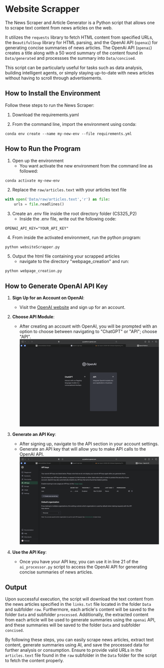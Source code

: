 # Website Scrapper

The News Scraper and Article Generator is a Python script that allows one to scrape text content from news articles on the web. 

It utilizes the `requests` library to fetch HTML content from specified URLs, the `BeautifulSoup` library for HTML parsing, and the OpenAI API (`openai`) for generating concise summaries of news articles. The OpenAi API (`openai`) creates a title along with a 50 word summary of the content found in `Data/generated` and processses the summary into `Data/concised`. 

This script can be particularly useful for tasks such as data analysis, building intelligent agents, or simply staying up-to-date with news articles without having to scroll through advertisements.


## How to Install the Environment

Follow these steps to run the News Scraper:

1. Download the requirements.yaml

2. From the command line, import the environment using conda:
```console
conda env create --name my-new-env --file requirements.yml
```


## How to Run the Program

1. Open up the environment
   - You want activate the new environment from the command line as followed:
```console
conda activate my-new-env
```

2. Replace the `raw/articles.text` with your articles text file
```python
with open('Data/raw/articles.text','r') as file:
    urls = file.readlines()
```

3. Create an .env file inside the root directory folder (CS325_P2)
   - Inside the .env file, write out the following code:
```console
OPENAI_API_KEY="YOUR_API_KEY"
```

4. From inside the activated environment, run the python program:
```console
python websiteScrapper.py
```

5. Output the html file containing your scrapped articles
   - navigate to the directory "webpage_creation" and run:
```console
python webpage_creation.py
```


## How to Generate OpenAI API Key

1. **Sign Up for an Account on OpenAI**:
   - Visit the [OpenAI website](https://openai.com) and sign up for an account.

2. **Choose API Module**:
   - After creating an account with OpenAI, you will be prompted with an option to choose between navigating to "ChatGPT" or "API"; choose "API".
   ![Intructions I](images/SETI.png)

3. **Generate an API Key**:
   - After signing up, navigate to the API section in your account settings.
   - Generate an API key that will allow you to make API calls to the OpenAI API.
   ![Intructions II](images/SETII.png)

4. **Use the API Key**:
   - Once you have your API key, you can use it in line 21 of the `ai_processor.py` script to access the OpenAI API for generating concise summaries of news articles.


## Output
Upon successful execution, the script will download the text content from the news articles specified in the `links.txt` file located in the folder `Data` and subfolder `raw`. Furthermore, each article's content will be saved to the folder `Data` and subfolder `processed`. Additionally, the extracted content from each article will be used to generate summaries using the `openai` API, and these summaries will be saved to the folder `Data` and subfolder `concised`.

By following these steps, you can easily scrape news articles, extract text content, generate summaries using AI, and save the processed data for further analysis or consumption. Ensure to provide valid URLs in the `articles.text` file found in the `raw` subfolder in the `Data` folder for the script to fetch the content properly.
